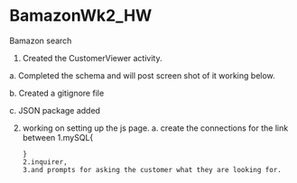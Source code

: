 # BamazonWk2_HW
Bamazon search
1. Created the CustomerViewer activity.
 
 a. Completed the schema and will post screen shot of it working below.
 
 b. Created a gitignore file
 
 c. JSON package added 

 2. working on setting up the js page.
 	a. create the connections for the link between 
 		1.mySQL{

 		} 
 		2.inquirer, 
 		3.and prompts for asking the customer what they are looking for.